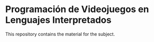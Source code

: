 # Programación de Videojuegos en Lenguajes Interpretados

This repository contains the material for the subject.

